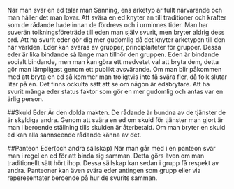 När man svär en ed talar man Sanning, ens arketyp är fullt närvarande och man håller det man lovar.  Att svära en ed knyter an till traditioner och krafter som de rådande hade innan de fördrevs och i urminnes tider.  Man har suverän tolkningsföreträde till eden man själv svurit, men bryter aldrig dess ord. Att ha svurit eder gör dig mer gudomlig då det knyter arketypen till den här världen.
Eder kan sväras av grupper, principlaiteter för grupper. Dessa eder är lika bindande så länge man tillhör den gruppen. Eden är bindande socialt bindande, men man kan göra ett medvetet val att bryta dem, detta gör man lämpligast genom ett publikt avsvärande. Om man blir påkommen med att bryta en ed så kommer man troligtvis inte få svära fler, då folk slutar litar på en. Det finns ockulta sätt att se om någon är edsbrytare. Att ha svurit många eder status faktor som gör en mer gudomlig och antas var en ärlig person.

##Skuld Eder
Är den dolda makten. De rådande är bundna av de tjänster de är skyldiga andra. Genom att svära en ed om skuld för tjänster man gjort är man i beroende ställning tills skulden är återbetald. Om man bryter en skuld ed kan alla sannseende rådande känna av det.

##Panteon Eder(och andra sällskap)
När man går med i en panteon svär man i regel en ed för att binda sig samman. Detta görs även om man traditionellt sätt hört ihop. Dessa sällskap kan sedan i grupp få respekt av andra. Panteoner kan även svära eder antingen som grupp eller via reperesentater beroende på hur de svurits samman. 

